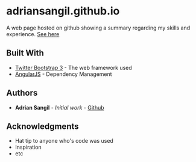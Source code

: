 # adriansangil.github.io

A web page hosted on github showing a summary regarding my skills and experience. [See here](http://adriansangil.github.io/)

## Built With

* [Twitter Bootstrap 3](http://getbootstrap.com/docs/3.3/) - The web framework used
* [AngularJS](https://angularjs.org/) - Dependency Management


## Authors

* **Adrian Sangil** - *Initial work* - [Github](https://github.com/adriansangil)

## Acknowledgments

* Hat tip to anyone who's code was used
* Inspiration
* etc
